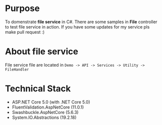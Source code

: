 # Purpose
To domenstrate **file service** in C#. There are some samples in **File** controller to test file service in action. If you have some updates for my service pls make pull request :)

# About file service 
File service file are located in `Demo -> API -> Services -> Utility -> FileHandler`

# Technical Stack
- ASP.NET Core 5.0 (with .NET Core 5.0)
- FluentValidation.AspNetCore (11.0.1)
- Swashbuckle.AspNetCore (5.6.3)
- System.IO.Abstractions (19.2.18)
